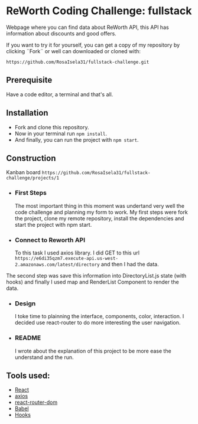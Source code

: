 # ReWorth Coding Challenge: fullstack

Webpage where you can find data about ReWorth API, this API has information about discounts and good offers.

If you want to try it for yourself, you can get a copy of my repository by clicking ¨Fork¨ or well can downloaded or cloned with:

`https://github.com/RosaIsela31/fullstack-challenge.git`

## Prerequisite

Have a code editor, a terminal and that's all.

## Installation

-   Fork and clone this repository.
-   Now in your terminal run `npm install`.
-   And finally, you can run the project with `npm start`.

## Construction

Kanban board
`https://github.com/RosaIsela31/fullstack-challenge/projects/1`

-   ### First Steps

    The most important thing in this moment was undertand very well the code challenge and planning my form to work. My first steps were fork the project, clone my remote repository, install the dependencies and start the project with npm start.

-   ### Connect to Reworth API
    To this task I used axios library. I did GET to this url `https://e6di35qzm7.execute-api.us-west-2.amazonaws.com/latest/directory` and then I had the data.

The second step was save this information into DirectoryList.js state (with hooks) and finally I used map and RenderList Component to render the data.

-   ### Design

    I toke time to plainning the interface, components, color, interaction. I decided use react-router to do more interesting the user navigation.

-   ### README
    I wrote about the explanation of this project to be more ease the understand and the run.

## Tools used:

-   [React](https://es.reactjs.org/)
-   [axios](https://www.npmjs.com/package/axios)
-   [react-router-dom](https://www.npmjs.com/package/react-router-dom)
-   [Babel](https://www.npmjs.com/package/babel-eslint)
-   [Hooks](https://es.reactjs.org/docs/hooks-intro.html)

##
